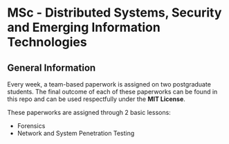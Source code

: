 # MSc - Distributed Systems, Security and Emerging Information Technologies

## General Information

Every week, a team-based paperwork is assigned on two postgraduate students. The final outcome of each of these paperworks can be found in this repo and can be used respectfully under the **MIT License**.

These paperworks are assigned through 2 basic lessons:
* Forensics
* Network and System Penetration Testing
